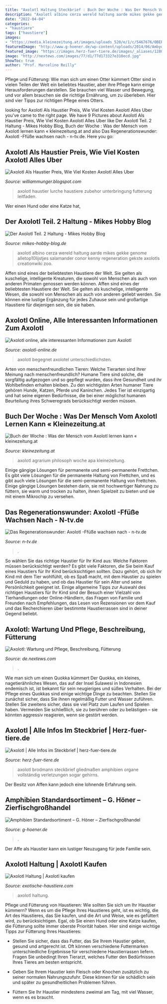 ```yaml
---
title: "Axolotl Haltung Steckbrief : Buch Der Woche : Was Der Mensch Vom Axolotl Lernen Kann « Kleinezeitung.at"
description: "Axolotl albino cerza wereld haltung aarde mikes gekke genome alletop10lijstjes salamander conor kenny regeneration gekste axolotls creationwiki zoo"
date: "2022-04-04"
categories:
- "haustiere"
tags: ["haustiere"]
images:
- "https://media.kleinezeitung.at/images/uploads_520/e/1/c/5467676/OBERSTERREICH-AXOLOTL-BEI-AMPHIBIEN-AUSSTELLUNG-IM-AGRARIUM_153210426548289_v0_h.jpg"
featuredImage: "http://www.g-hoener.de/wp-content/uploads/2014/06/Ambyostoma_mexicanum-Axolotl_xanthoderm_Weissling_n2.jpg"
featured_image: "https://images.herz-fuer-tiere.de/images/_aliases/1280w/3/6/9/0/70963-1-de-DE/Axolotl_Thomas_Brodmann.jpg"
image: "http://nextews.com/images/77/d1/77d173327e310ecd.jpg"
ShowToc: true
author: "Prof. Marcelino Reilly"
---
```



Pflege und Fütterung: Wie man sich um einen Otter kümmert
Otter sind in vielen Teilen der Welt ein beliebtes Haustier, aber ihre Pflege kann einige Herausforderungen darstellen. Sie brauchen viel Wasser und Bewegung, und vor allem brauchen sie die richtige Ernährung, um zu überleben. Hier sind vier Tipps zur richtigen Pflege eines Otters.

	

		
looking for Axolotl Als Haustier Preis, Wie Viel Kosten Axolotl Alles Uber you've came to the right page. We have 9 Pictures about Axolotl Als Haustier Preis, Wie Viel Kosten Axolotl Alles Uber like Der Axolotl Teil. 2 Haltung - Mikes Hobby Blog, Buch der Woche : Was der Mensch vom Axolotl lernen kann « kleinezeitung.at and also Das Regenerationswunder: Axolotl -Ffüße wachsen nach - n-tv.de. Here you go:
		
    
## Axolotl Als Haustier Preis, Wie Viel Kosten Axolotl Alles Uber

<img loading=lazy src="https://www.haustierratgeber.de/wp-content/uploads/2019/09/Axolotl-1.jpg" onerror="this.onerror=null;this.src='https://tse4.mm.bing.net/th?id=OIP.O7S4-5lHNwkSXoF4rUJhWQHaE8&amp;pid=15.1';" alt="Axolotl Als Haustier Preis, Wie Viel Kosten Axolotl Alles Uber">

_Source: williammunger.blogspot.com_

>axolotl haustier lurche haustiere zubehor unterbringung futterung leitfaden. 

	

Wer einen Hund oder eine Katze hat,

    
## Der Axolotl Teil. 2 Haltung - Mikes Hobby Blog

<img loading=lazy src="https://www.mikes-hobby-blog.de/wp-content/uploads/2013/03/Axolotl21.jpg" onerror="this.onerror=null;this.src='https://tse1.mm.bing.net/th?id=OIP.Sjb1K6Voba0vZU5whVZ3pQHaE8&amp;pid=15.1';" alt="Der Axolotl Teil. 2 Haltung - Mikes Hobby Blog">

_Source: mikes-hobby-blog.de_

>axolotl albino cerza wereld haltung aarde mikes gekke genome alletop10lijstjes salamander conor kenny regeneration gekste axolotls creationwiki zoo. 

	

Affen sind eines der beliebtesten Haustiere der Welt. Sie gelten als kuschelige, intelligente Kreaturen, die sowohl von Menschen als auch von anderen Primaten genossen werden können.
Affen sind eines der beliebtesten Haustiere der Welt. Sie gelten als kuschelige, intelligente Wesen, die sowohl von Menschen als auch von anderen geliebt werden. Sie können eine lustige Ergänzung für jedes Zuhause sein und großartige Haustiere für diejenigen sein, die sie haben.

    
## Axolotl Online, Alle Interessanten Informationen Zum Axolotl

<img loading=lazy src="https://www.axolotl-online.de/wp-content/uploads/2020/07/Maskottchen-2.1-300x251-1.jpg" onerror="this.onerror=null;this.src='https://tse1.mm.bing.net/th?id=OIP.HrekESnFlgbYxDIWYU-rhQAAAA&amp;pid=15.1';" alt="Axolotl online, alle interessanten Informationen zum Axolotl">

_Source: axolotl-online.de_

>axolotl begegnet axolotel unterschiedlichsten. 

	

Arten von menschenfreundlichen Tieren: Welche Tierarten sind Ihrer Meinung nach menschenfreundlich?
Humane Tiere sind solche, die sorgfältig aufgezogen und so gepflegt wurden, dass ihre Gesundheit und ihr Wohlbefinden erhalten bleiben. Zu den wichtigsten Arten humaner Tiere gehören Hunde, Katzen, Pferde und Kaninchen. Jedes Tier ist einzigartig und hat seine eigenen Bedürfnisse, die bei einer möglichst humanen Beurteilung ihres Schweregrads berücksichtigt werden müssen.

    
## Buch Der Woche : Was Der Mensch Vom Axolotl Lernen Kann « Kleinezeitung.at

<img loading=lazy src="https://media.kleinezeitung.at/images/uploads_520/e/1/c/5467676/OBERSTERREICH-AXOLOTL-BEI-AMPHIBIEN-AUSSTELLUNG-IM-AGRARIUM_153210426548289_v0_h.jpg" onerror="this.onerror=null;this.src='https://tse4.mm.bing.net/th?id=OIP.AlNnxGaGj40G8nKVqPmEvgHaEc&amp;pid=15.1';" alt="Buch der Woche : Was der Mensch vom Axolotl lernen kann « kleinezeitung.at">

_Source: kleinezeitung.at_

>axolotl agrarium philosoph woche apa kleinezeitung. 

	

Einige gängige Lösungen für permanente und semi-permanente Frettchen.
Es gibt viele Lösungen für die permanente Haltung von Frettchen, und es gibt auch viele Lösungen für die semi-permanente Haltung von Frettchen. Einige gängige Lösungen bestehen darin, sie mit hochwertiger Nahrung zu füttern, sie warm und trocken zu halten, ihnen Spielzeit zu bieten und sie mit einem Mikrochip zu versehen.

    
## Das Regenerationswunder: Axolotl -Ffüße Wachsen Nach - N-tv.de

<img loading=lazy src="http://bilder1.n-tv.de/img/incoming/crop392384/9594999603-cImg_16_9-w680/axolotl.jpg" onerror="this.onerror=null;this.src='https://tse3.mm.bing.net/th?id=OIP.nu4VqriiA1piAe8S7wH8JQHaEK&amp;pid=15.1';" alt="Das Regenerationswunder: Axolotl -Ffüße wachsen nach - n-tv.de">

_Source: n-tv.de_

>. 

	

So wählen Sie das richtige Haustier für Ihr Kind aus: Welche Faktoren müssen berücksichtigt werden?
Es gibt viele Faktoren, die Sie beim Kauf eines Haustiers für Ihr Kind berücksichtigen sollten. Dazu gehört, ob sich Ihr Kind mit dem Tier wohlfühlt, ob es Spaß macht, mit dem Haustier zu spielen und Geduld zu haben, und ob das Haustier für sein Alter und seine Persönlichkeit geeignet ist. Einige allgemeine Tipps zur Auswahl des richtigen Haustiers für Ihr Kind sind der Besuch einer Vielzahl von Tierhandlungen oder Online-Händlern, das Fragen von Familie und Freunden nach Empfehlungen, das Lesen von Rezensionen vor dem Kauf und das Recherchieren über bestimmte Haustierrassen sind in deiner Gegend beliebt.

    
## Axolotl: Wartung Und Pflege, Beschreibung, Fütterung

<img loading=lazy src="http://nextews.com/images/77/d1/77d173327e310ecd.jpg" onerror="this.onerror=null;this.src='https://tse1.mm.bing.net/th?id=OIP.Y44bJgnTVwPfGpIqR7OZ6AHaGU&amp;pid=15.1';" alt="Axolotl: Wartung und Pflege, Beschreibung, Fütterung">

_Source: de.nextews.com_

>. 

	

Wie man sich um einen Quokka kümmert
Der Quokka, ein kleines, nagetierähnliches Wesen, das auf der Insel Sulawesi in Indonesien endemisch ist, ist bekannt für sein neugieriges und süßes Verhalten. Bei der Pflege eines Quokkas sind einige wichtige Dinge zu beachten. Stellen Sie zunächst sicher, dass Sie ihnen regelmäßig Futter und Wasser zuführen. Stellen Sie zweitens sicher, dass sie viel Platz zum Laufen und Spielen haben. Vermeiden Sie schließlich, sie zu berühren oder zu belästigen – sie könnten aggressiv reagieren, wenn sie gestört werden.

    
## Axolotl | Alle Infos Im Steckbrief | Herz-fuer-tiere.de

<img loading=lazy src="https://images.herz-fuer-tiere.de/images/_aliases/1280w/3/6/9/0/70963-1-de-DE/Axolotl_Thomas_Brodmann.jpg" onerror="this.onerror=null;this.src='https://tse1.mm.bing.net/th?id=OIP.RGXAJgjQJPLIw-_DrstGGQHaE8&amp;pid=15.1';" alt="Axolotl | Alle Infos im Steckbrief | herz-fuer-tiere.de">

_Source: herz-fuer-tiere.de_

>axolotl brodmann steckbrief gliedmaßen amphibien organe vollständig verletzungen sogar gehirns. 

	

Der Besitz von Affen kann jedoch eine lohnende Erfahrung sein.

    
## Amphibien Standardsortiment – G. Höner – Zierfischgroßhandel

<img loading=lazy src="http://www.g-hoener.de/wp-content/uploads/2014/06/Ambyostoma_mexicanum-Axolotl_xanthoderm_Weissling_n2.jpg" onerror="this.onerror=null;this.src='https://tse2.mm.bing.net/th?id=OIP.zSxY0qeiA-DjALBOS4rRQAHaE8&amp;pid=15.1';" alt="Amphibien Standardsortiment – G. Höner – Zierfischgroßhandel">

_Source: g-hoener.de_

>. 

	

Der Affe als Haustier kann ein lustiger Neuzugang für jede Familie sein.

    
## Axolotl Haltung | Axolotl Kaufen

<img loading=lazy src="https://exotische-haustiere.com/wp-content/uploads/2018/08/Axolotl-Haltung-e1540230784536.jpg" onerror="this.onerror=null;this.src='https://tse1.mm.bing.net/th?id=OIP.HhtBppxK1cde1JoyQBmqKwHaFj&amp;pid=15.1';" alt="Axolotl Haltung | Axolotl kaufen">

_Source: exotische-haustiere.com_

>axolotl haltung. 

	

Pflege und Fütterung von Haustieren: Wie sollten Sie sich um Ihr Haustier kümmern?
Wenn es um die Pflege Ihres Haustieres geht, ist es wichtig, die Art des Haustieres, das Sie kaufen, und die Art und Weise, wie es gefüttert wird, zu berücksichtigen. Egal, ob Sie einen Hund oder eine Katze kaufen, die Fütterung sollte immer oberste Priorität haben. Hier sind einige wichtige Tipps zur Fütterung Ihres Haustieres:
- Stellen Sie sicher, dass das Futter, das Sie Ihrem Haustier geben, gesund und artgerecht ist. Oft können verschiedene Futtermarken unterschiedliche Ergebnisse für verschiedene Haustierrassen liefern. Fragen Sie unbedingt Ihren Tierarzt, welches Futter den Bedürfnissen Ihres Tieres am besten entspricht.

- Geben Sie Ihrem Haustier kein Fleisch oder Knochen zusätzlich zu seiner normalen Nahrungszufuhr. Diese können für sie schädlich sein und später zu gesundheitlichen Problemen führen.

- Füttern Sie Ihr Haustier mindestens zweimal am Tag, mit viel Wasser, wenn es es braucht.

